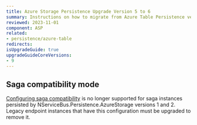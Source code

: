 ```yaml
---
title: Azure Storage Persistence Upgrade Version 5 to 6
summary: Instructions on how to migrate from Azure Table Persistence version 5 to 6
reviewed: 2023-11-01
component: ASP
related:
- persistence/azure-table
redirects:
isUpgradeGuide: true
upgradeGuideCoreVersions:
- 9
---
```


## Saga compatibility mode

[Configuring saga compatibility](/persistence/azure-table/configuration.md?version=astp_5#saga-compatibility-configuration) is no longer supported for saga instances persisted by NServiceBus.Persistence.AzureStorage versions 1 and 2. Legacy endpoint instances that have this configuration must be upgraded to remove it.
